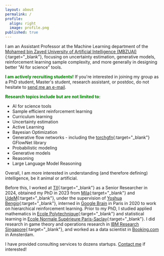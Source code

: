 ```yaml
---
layout: about
permalink: /
profile:
  align: right
  image: profile.png
published: true
---
```


I am an Assistant Professor at the Machine Learning department of the [Mohamed bin Zayed University of Artificial Intelligence (MBZUAI)](https://mbzuai.ac.ae/){:target="_blank"}, focusing on uncertainty estimation, generative models, reinforcement learning sample complexity, and more generally in designing better "AI for science" tools.

<span style="color:green">**I am actively recruiting students!**</span> If you're interested in joining my group as a PhD student, Master's student, research assistant, or postdoc, do not hesitate to [send me an e-mail](mailto:salem.lahlou@mbzuai.ac.ae). 

<span style="color:green">**Research topics include but are not limited to:**</span>
- AI for science tools
- Sample efficient reinforcement learning
- Curriculum learning
- Uncertainty estimation
- Active Learning
- Bayesian Optimization
- Generative flow networks - including the [torchgfn](https://github.com/GFNOrg/torchgfn){:target="_blank"} GFlowNet library
- Probabilistic modeling
- Generative models
- Reasoning
- Large Language Model Reasoning

Overall, I am more interested in understanding (and therefore defining) intelligence, be it animal or artificial.

Before this, I worked at [TII](https://www.tii.ae/){:target="_blank"} as a Senior Researcher in 2024, obtained my PhD in 2023 from [Mila](https://mila.quebec/en/){:target="_blank"} and [UdeM](https://www.umontreal.ca/en){:target="_blank"}, under the supervision of [Yoshua Bengio](https://yoshuabengio.org/){:target="_blank"}, interned in [Google Brain](https://www.youtube.com/watch?v=dQw4w9WgXcQ&themeRefresh=1) in Paris in 2020 to work on hierarchical reinforcement learning. Prior to my PhD, I studied applied mathematics in [Ecole Polytechnique](https://www.polytechnique.edu/){:target="_blank"} and statistical learning in [Ecole Normale Supérieure Paris-Saclay](https://ens-paris-saclay.fr/){:target="_blank"}. I did research in game theory and operations research in [IBM Research Singapore](https://researcher.watson.ibm.com/researcher/view_group.php?id=8131){:target="_blank"}, and worked as a data scientist in [Booking.com](https://www.booking.com/) in Amsterdam.



I have provided consulting services to dozens startups. [Contact me](mailto:salem.lahlou@mbzuai.ac.ae) if interested!
